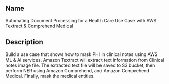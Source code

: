 
## Name

Automating Document Processing for a Health Care Use Case with AWS Textract & Comprehend Medical

## Description

Build a use case that shows how to mask PHI in clinical notes using AWS ML & AI services. Amazon Textract will extract text information from Clinical notes image file. The extracted text file will be saved to S3 bucket, then perform NER using Amazon Comprehend, and Amazon Comprehend Medical. Finally, mask the medical entities.
